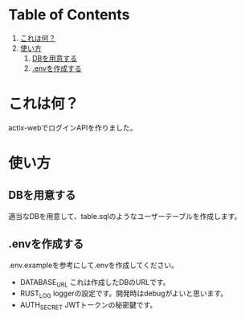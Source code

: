 
# Table of Contents

1.  [これは何？](#org8c841d5)
2.  [使い方](#orgad01265)
    1.  [DBを用意する](#org5184761)
    2.  [.envを作成する](#org5454d43)


<a id="org8c841d5"></a>

# これは何？

actix-webでログインAPIを作りました。


<a id="orgad01265"></a>

# 使い方


<a id="org5184761"></a>

## DBを用意する

適当なDBを用意して、table.sqlのようなユーザーテーブルを作成します。


<a id="org5454d43"></a>

## .envを作成する

.env.exampleを参考にして.envを作成してください。

-   DATABASE<sub>URL</sub>
    これは作成したDBのURLです。
-   RUST<sub>LOG</sub>
    loggerの設定です。開発時はdebugがよいと思います。
-   AUTH<sub>SECRET</sub>
    JWTトークンの秘密鍵です。

